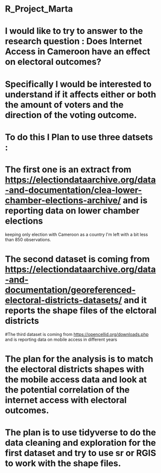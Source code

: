 # R_Project_Marta

# I would like to try to answer to the research question : Does Internet Access in Cameroon have an effect on electoral outcomes? 
# Specifically I would be interested to understand if it affects either or both the amount of voters and the direction of the voting outcome. 

# To do this I Plan to use three datsets : 

# The first one is an extract from https://electiondataarchive.org/data-and-documentation/clea-lower-chamber-elections-archive/ and is reporting data on lower chamber elections
keeping only election with Cameroon as a country I'm left with a bit less than 850 observations. 

# The second dataset is coming from https://electiondataarchive.org/data-and-documentation/georeferenced-electoral-districts-datasets/ and it reports the shape files of the elctoral districts 

#The third dataset is coming from https://opencellid.org/downloads.php and is reporting data on mobile access in different years

# The plan for the analysis is to match the electoral districts shapes with the mobile access data and look at the potential correlation of the internet access with electoral outcomes. 

# The plan is to use tidyverse to do the data cleaning and exploration for the first dataset and try to use sr or RGIS to work with the shape files. 


